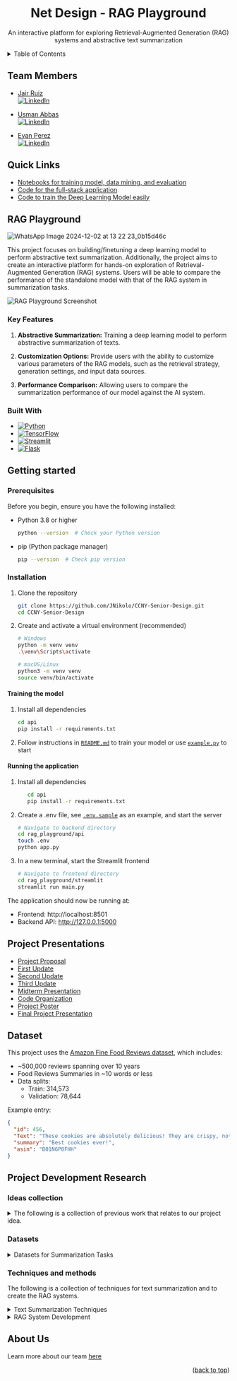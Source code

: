 <!-- Back to top link -->
<a name="readme-top"></a>


<!-- PROJECT LOGO -->
<div align="center">
<h1 align="center">Net Design - RAG Playground</h1>

  <p align="center">
    An interactive platform for exploring Retrieval-Augmented Generation (RAG) systems and abstractive text summarization
  </p>
</div>

<!-- TABLE OF CONTENTS -->
<details>
  <summary>Table of Contents</summary>
  <ol>
    <li><a href="#team-members">Team Members</a></li>
    <li><a href="#quick-links">Quick Links</a></li>
    <li>
      <a href="#rag-playground">RAG Playground</a>
      <ul>
        <li><a href="#key-features">Key Features</a></li>
      </ul>
    </li>
    <li><a href="#project-presentations">Project Presentations</a></li>
    <li><a href="#dataset">Dataset</a></li>
    <li>
      <a href="#getting-started">Getting Started</a>
      <ul>
        <li><a href="#prerequisites">Prerequisites</a></li>
        <li><a href="#installation">Installation</a></li>
      </ul>
    </li>
    <li><a href="#project-development-research">Project Development Research</a></li>
    <li><a href="#about-us">About Us</a></li>
  </ol>
</details>

## Team Members
- [Jair Ruiz](https://github.com/JNikolo)  
  [![LinkedIn](https://img.shields.io/badge/-LinkedIn-black.svg?style=for-the-badge&logo=linkedin&colorB=555)](https://linkedin.com/in/jair-ruiz)

- [Usman Abbas](https://github.com/uscod)  
  [![LinkedIn](https://img.shields.io/badge/-LinkedIn-black.svg?style=for-the-badge&logo=linkedin&colorB=555)](https://www.linkedin.com/in/usman-abbas-4b7770317/)

- [Evan Perez](https://github.com/evanperez444)  
  [![LinkedIn](https://img.shields.io/badge/-LinkedIn-black.svg?style=for-the-badge&logo=linkedin&colorB=555)](https://www.linkedin.com/in/perezevan/)

## Quick Links
- [Notebooks for training model, data mining, and evaluation](Notebooks/)
- [Code for the full-stack application](RAG_Playground/)
- [Code to train the Deep Learning Model easily](api/)

## RAG Playground
![WhatsApp Image 2024-12-02 at 13 22 23_0b15d46c](https://github.com/user-attachments/assets/37cec930-a51e-44bd-bb29-dea78678f907)

This project focuses on building/finetuning a deep learning model to perform abstractive text summarization. Additionally, the project aims to create an interactive platform for hands-on exploration of Retrieval-Augmented Generation (RAG) systems. Users will be able to compare the performance of the standalone model with that of the RAG system in summarization tasks.

![RAG Playground Screenshot](https://github.com/JNikolo/CCNY-Senior-Design/assets/125705821/6c4abf42-2fba-4084-a32c-974465161a3d)

### Key Features
1. **Abstractive Summarization:** Training a deep learning model to perform abstractive summarization of texts.

2. **Customization Options:** Provide users with the ability to customize various parameters of the RAG models, such as the retrieval strategy, generation settings, and input data sources.

3. **Performance Comparison:** Allowing users to compare the summarization performance of our model against the AI system.

### Built With

* [![Python][Python.org]][Python-url]
* [![TensorFlow][TensorFlow.org]][TensorFlow-url]
* [![Streamlit][Streamlit.app]][Streamlit-url]
* [![Flask][Flask.com]][Flask-url]

## Getting started
### Prerequisites

Before you begin, ensure you have the following installed:
* Python 3.8 or higher
  ```sh
  python --version  # Check your Python version
  ```

* pip (Python package manager)
  ```sh
  pip --version  # Check pip version
  ```

### Installation

1. Clone the repository
   ```sh
   git clone https://github.com/JNikolo/CCNY-Senior-Design.git
   cd CCNY-Senior-Design
   ```

2. Create and activate a virtual environment (recommended)
   ```sh
   # Windows
   python -m venv venv
   .\venv\Scripts\activate

   # macOS/Linux
   python3 -m venv venv
   source venv/bin/activate
   ```
#### Training the model
   1. Install all dependencies
      ```sh
      cd api
      pip install -r requirements.txt
      ```
   2. Follow instructions in [`README.md`](/api/README.md) to train your model or use [`example.py`](/api/example.py) to start

#### Running the application
   1. Install all dependencies
      ```sh
         cd api
         pip install -r requirements.txt
      ```
   2. Create a .env file, see [`.env.sample`](/RAG_Playground/api/.env.sample) as an example, and start the server
      ```sh
      # Navigate to backend directory
      cd rag_playground/api
      touch .env
      python app.py
      ```

   3. In a new terminal, start the Streamlit frontend
      ```sh
      # Navigate to frontend directory
      cd rag_playground/streamlit
      streamlit run main.py
      ```

The application should now be running at:
- Frontend: http://localhost:8501
- Backend API: http://127.0.0.1:5000

## Project Presentations
- [Project Proposal](https://docs.google.com/presentation/d/1FeWjZ08U_bxXY8HETvEQ2Stk9Us1oO6mexBh0WYTLHo/edit?usp=sharing)
- [First Update](https://docs.google.com/presentation/d/1zdITAq-Jup3Cn-_ZQrCusIorHMXZGKbc2iP00UaLSrc/edit?usp=sharing)
- [Second Update](https://docs.google.com/presentation/d/1NVGF9PX7dp-oi380DOlgTdgCqsds3E0KZhDJIq4OuNU/edit?usp=sharing)
- [Third Update](https://docs.google.com/presentation/d/1DOyjDkYukcNkbUq47O0cVic0O2sxrRK_Cjq6lpjPpFQ/edit?usp=sharing)
- [Midterm Presentation](https://docs.google.com/presentation/d/1ieUe0iN5Ay0Ja77RSPIDyiXBMAPUYFfZ0d9_BM9R40k/edit?usp=sharing)
- [Code Organization](https://docs.google.com/presentation/d/1SSujFJub1Fq22ds0xiPLN-ORdPxhlYHpzAVCumiEA20/edit?usp=sharing)
- [Project Poster](https://docs.google.com/presentation/d/1rAOGZ5JD9jo_wqC32g5U0crWHvT0b_cgT7wWeayUvbc/edit?usp=sharing)
- [Final Project Presentation](https://docs.google.com/presentation/d/1Bt1WlfJEjnX0RuZc9flhsH_Rc4YFNu_zAqJ24SBATzk/edit?usp=sharing)


## Dataset
This project uses the [Amazon Fine Food Reviews dataset](https://www.kaggle.com/datasets/snap/amazon-fine-food-reviews), which includes:
- ~500,000 reviews spanning over 10 years
- Food Reviews Summaries in ~10 words or less
- Data splits:
  - Train: 314,573
  - Validation: 78,644

Example entry:
```json
{
  "id": 456,
  "Text": "These cookies are absolutely delicious! They are crispy, not too sweet, and have a nice buttery flavor. I can't stop eating them. Will definitely buy again!",
  "summary": "Best cookies ever!",
  "asin": "B01N6P0FHH"
}
```
## Project Development Research
### Ideas collection
<details>
<summary>The following is a collection of previous work that relates to our project idea.</summary>

| Ideas | Overview | Components/Techniques | Technology/Libraries/Tools | Notes |
|-------|---------|-------|---------|---------|
| [fastRAG](https://github.com/IntelLabs/fastRAG) | FastRAG is a research framework developed by Intel Labs, designed for creating efficient and optimized retrieval-augmented generative (RAG) pipelines. <details><summary>**Read more**</summary>It includes LLM backends like Intel Gaudi Accelerators, ONNX Runtime, and Llama-CPP for running RAG pipelines efficiently, along with RAG-efficient components like Colbert for token-based late interaction, Fusion-in-Decoder (FiD) for generative multi-document encoding and decoding, and REPLUG for improved multi-document decoding.</details> | <details><summary>**Explore the components**</summary> <ul> <li><details><summary><b>REPLUG (Retrieve and Plug):</b></summary><ul><li>Retrieval-augmented LM method.</li><li>Documents are retrieved and plugged into the input using ensembling.</li><li>Works with any LM without fine-tuning.</li><li>Enables processing a larger number of retrieved documents without limiting to the LM context window.</li></ul> </details></li> ... | <details> <summary>**Explore key libraries**</summary><ul><li>farm-haystack</li><li>transformers</li><li>datasets</li>...</ul></details> | Useful project to have an idea how to build different types of RAG pipelines. Most likely not to be too much referenced, since it does not align too much with our idea.
| [Haystack](https://github.com/deepset-ai/haystack) | The goal of the LLM orchestration framework Haystack by deepset.ai is to create LLM applications that are adaptable and ready for production. <details><summary>**Read more**</summary>It facilitates the creation of pipelines for data interaction by joining different parts, such as file converters, vector databases, and models...</details> | <details><summary>**Explore the components**</summary><ul><li><details><summary>**Components**</summary><ul><li><b>Generators:</b> Responsible for generating text responses...</li><li><b>Retrievers:</b> Select documents matching user queries...</li></ul></details></li>... | <details><summary>**Explore key libraries**</summary> <ul><li>Hatchling (build system)</li><li>Pandas</li>...</ul></details>| This project is interesting to look at because it expands in the creation of AI tools. This will give us an idea on how we can create a powerful interface for users to create their RAG pipelines since Haystack is a fully functional framework. |
| [RAGs](https://github.com/run-llama/rags) | RAGs is a Streamlit app inspired by OpenAI's GPTs, allowing users to create a RAG pipeline using natural language. <details><summary>**Read more**</summary>Users can describe their task and specify parameters such as the number of documents to retrieve...</details> | <details><summary>**Explore the components**</summary> <ul><li><details><summary>Home Page</summary>This is the section where you build a RAG pipeline...</details></li>...</ul></details> | ... | ...
</details>

### Datasets
<details><summary>Datasets for Summarization Tasks</summary>

| **Datasets** | **Overview** | **Size** | **Structure** | **Domain** | **To be used** | **Notes** | 
|--------------|--------------|----------|---------------|------------|----------------|-----------|
| [WikiHow-Dataset](https://github.com/mahnazkoupaee/WikiHow-Dataset/tree/master) | This is a large-scale summarization dataset consisting of diverse articles from the WikiHow knowledge base. | +200K pairs of articles and summaries | The dataset is presented in a .csv file format and the columns are Title, Headline, and Text. <details><summary>**Read more**</summary><ul><li><b>Title:</b> The title of the article as it appears on the WikiHow knowledge base.</li><li><b>Headline:</b> The concatenation of all the bold lines (the summary sentences) of all the paragraphs to serve as the reference summary.</li><li><b>Text:</b> The concatenation of all paragraphs (except the bold lines) to generate the article to be summarized.</li></ul></details> | Knowledge Base | ✅ | The dataset needs to be processed using the script provided in the source repo. It will download all the summaries and articles for each of the titles. |
| [Scientific Papers Dataset](https://huggingface.co/datasets/armanc/scientific_papers)  | This large dataset contains two sets of long and structured documents. The datasets are obtained from ArXiv and PubMed OpenAccess repositories. | The ArXiv and PubMed datasets have +200K and +100k rows respectively. <details><summary>**Read more**</summary><ul><li><b>arXiv:</b><ul><li><b>Train:</b> 203,037</li><li><b>Validation:</b> 6,436</li><li><b>Test:</b> 6,440</li></ul></li><li><b>PubMed:</b><ul><li><b>Train:</b> 119,924</li><li><b>Validation:</b> 6,633</li><li><b>Test:</b> 6,658</li></ul></li></ul> | Both datasets have the columns: article, abstract, section_names; all the features are string.<details><summary>**Read more**</summary><ul><li><b>Article:</b> The body of the document, paragraphs separated by "/n".</li><li><b>Abstract:</b> The abstract of the document, paragraphs separated by "/n".</li><li><b>Section Names:</b> Titles of sections, separated by "/n".</li></ul></details> | Academic Paper | ✅ | In these datasets, the abstract is used as the summary. |
| [CNN/Daily Mail Dataset](https://www.kaggle.com/datasets/gowrishankarp/newspaper-text-summarization-cnn-dailymail) | The CNN / DailyMail Dataset is an English-language dataset containing just over 300k unique news articles as written by journalists at CNN and the Daily Mail. | This dataset contains +300k rows. <details><summary>**Read more**</summary><ul><li><b>Dataset Split:</b><ul><li><b>Train:</b> 287,113 instances</li><li><b>Validation:</b> 13,368 instances</li><li><b>Test:</b> 11,490 instances</li></ul></li></ul></details> | The dataset contains the columns: id, article and highlights. All of them are strings.<details><summary>**Read more**</summary><ul><li><b>ID:</b> A string containing the hexadecimal formatted SHA1 hash of the URL where the story was retrieved from</li><li><b>Article:</b> A string containing the body of the news article</li><li><b>Highlights:</b> A string containing the highlight of the article as written by the article author</li></ul></details> | News | ✅ | In the dataset, the highlights field is used as the summary of the text to perform evaluation. |

</details>


### Techniques and methods
The following is a collection of techniques for text summarization and to create the RAG systems.

<details>
  <summary>Text Summarization Techniques</summary>
  <table border="1">
    <thead>
      <tr>
        <th>Technique</th>
        <th>Overview</th>
        <th>Key Features</th>
        <th>Pros/Cons</th>
        <th>Use-cases</th>
        <th>When is needed?</th>
        <th>Notes</th>
      </tr>
    </thead>
    <tbody>
      <tr>
        <td><a href="https://aclanthology.org/2021.naacl-main.380.pdf">Graph-enhanced Multi-Document Summarization (MDS)</a></td>
        <td>An efficient graph-enhanced approach to multi-document summarization using an encoder-decoder Transformer model.</td>
        <td>
          <details>
            <summary>**Explore key features**</summary>
            <ul>
              <li>Incorporates an efficient encoding mechanism that avoids quadratic memory growth.</li>
              <li>Utilizes graph representations derived from multi-document clusters.</li>
              <li>Pre-trained on very large text data.</li>
            </ul>
          </details>
        </td>
        <td>
          <details>
            <summary>**Explore pros/cons**</summary>
            <p>Pros: Scales to large input documents, improves summary abstraction, and is more informative and factually consistent. Cons: Requires additional processing for graph representations.</p>
          </details>
        </td>
        <td>
          <details>
            <summary>**Explore use**</summary>
            <ul>
              <li>Summarizing news clusters.</li>
              <li>Any task involving summarization of large multi-document datasets.</li>
            </ul>
          </details>
        </td>
        <td>When dealing with large multi-document clusters and when factual consistency and informativeness are critical.</td>
        <td>The approach leads to significant improvements on the Multi-News dataset and shows transfer improvements on the DUC-2004 dataset. Provides a 1.8 ROUGE score improvement over previous work.</td>
      </tr>
      <tr>
        <td><a href="https://direct.mit.edu/coli/article/48/2/279/109901/Domain-Adaptation-with-Pre-trained-Transformers">Query-Focused Text Summarization (QFTS)</a></td>
        <td>Generates summaries of text documents based on a given query using transformer models.</td>
        <td>
          <details>
            <summary>**Explore key features**</summary>
            <ul>
              <li>Utilizes pre-trained transformer models.</li>
              <li>Applies domain adaptation techniques including transfer learning, weakly supervised learning, and distant supervision.</li>
            </ul>
          </details>
        </td>
        <td>
          <details>
            <summary>**Explore pros/cons**</summary>
            <p>Pros: Effective in generating abstractive summaries, sets new state-of-the-art results, versatile across single and multi-document scenarios. Cons: Lack of large labeled data for training, complexity in implementing domain adaptation techniques.</p>
          </details>
        </td>
        <td>
          <details>
            <summary>**Explore use**</summary>
            <ul>
              <li>Query-focused summarization for both single and multi-document scenarios.</li>
              <li>Tasks requiring summaries tailored to specific queries.</li>
            </ul>
          </details>
        </td>
        <td>When the goal is to generate summaries relevant to specific queries, especially in domains with limited labeled data.</td>
        <td>Extensive experiments on six datasets demonstrate the effectiveness of the approach, achieving new state-of-the-art results across various evaluation metrics.</td>
      </tr>
      <tr>
        <td><a href="https://aclanthology.org/2021.eacl-main.154.pdf">Hierarchical Propagation Layer for Transformer Models</a></td>
        <td>A novel layer designed to enhance transformer-based architectures for reasoning with long documents.</td>
        <td>
          <details>
            <summary>**Explore key features**</summary>
            <ul>
              <li>Divides input into multiple blocks.</li>
              <li>Independently processes each block with scaled dot-attentions.</li>
              <li>Combines information between successive layers.</li>
            </ul>
          </details>
        </td>
        <td>
          <details>
            <summary>**Explore pros/cons**</summary>
            <p>Pros: Effective for long document summarization, achieves state-of-the-art results. Cons: Complexity in implementation, potentially higher computational resources needed.</p>
          </details>
        </td>
        <td>
          <details>
            <summary>**Explore use**</summary>
            <ul>
              <li>Extractive summarization of long scientific papers.</li>
              <li>Extractive summarization of long news articles.</li>
            </ul>
          </details>
        </td>
        <td>When dealing with tasks that require understanding and summarizing long documents, especially in research and media domains.</td>
        <td>This technique provides a hierarchical approach that improves over standard transformers, particularly useful for tasks requiring processing of extensive text. Validated on three corpora, demonstrating superior performance for long documents and competitive results for shorter ones.</td>
      </tr>
      <!-- Add more rows here for other techniques -->
    </tbody>
  </table>
</details>


<details>
  <summary>RAG System Development</summary>
  <table>
    <thead>
      <tr>
        <th>Technique</th>
        <th>Overview</th>
        <th>Pros/Cons</th>
        <th>Use-cases</th>
        <th>Tools/Software</th>
        <th>To be used</th>
        <th>Notes</th>
      </tr>
    </thead>
    <tbody>
      <tr>
        <td><a href="https://www.linkedin.com/pulse/building-ai-chatbot-rag-langchain-streamlit-sachin-samuel-n9tef/">Building an AI Chatbot with RAG, Langchain, and Streamlit</a></td>
        <td>This technique presents a way to integrate a robust LLM framework like Langchain, and a friendly front-end framework like Streamlit to showcase RAG capabilities.</td>
        <td>
          <details>
            <summary>Explore pros/cons</summary>
            <b>Pros:</b>
            <ul>
              <li>Integration of Robust Framework: The technique integrates Langchain, a robust Large Language Model (LLM) framework, providing powerful language processing capabilities.</li>
              <li>User-Friendly Front-End: Streamlit, a friendly front-end framework, is used to create an intuitive and interactive interface for showcasing RAG capabilities.</li>
            </ul>
            <b>Cons:</b>
            <ul>
              <li>Technical Complexity: Implementing an AI chatbot with RAG, Langchain, and Streamlit may require a certain level of technical expertise, especially in setting up and configuring the components.</li>
              <li>Resource Intensive: Running an AI chatbot with these frameworks may be resource-intensive, requiring sufficient computational resources and infrastructure.</li>
            </ul>
          </details>
        </td>
        <td>
          <details>
            <summary>Explore use-cases</summary>
            <ul>
              <li>Customer Service: The AI chatbot can be deployed for customer service applications, providing automated responses to customer inquiries and support requests.</li>
              <li>Information Retrieval: Users can interact with the chatbot to retrieve information on various topics, leveraging the language processing capabilities of Langchain and the interactive interface of Streamlit.</li>
              <li>Educational Tools: The chatbot can serve as an educational tool, assisting users with learning and understanding concepts in natural language processing and AI.</li>
            </ul>
          </details>
        </td>
        <td>
          <ul>
            <li>Streamlit</li>
            <li>Langchain</li>
          </ul>
        </td>
        <td>✅</td>
        <td>Optimum technique to showcase our project to the world. Streamlit is easy to use, and Langchain is a very powerful framework.</td>
      </tr>
      <tr>
        <td><a href="https://ijisae.org/index.php/IJISAE/article/view/4500/3160">Abstractive Long Text Summarization using Large Language Models</a></td>
        <td>A novel approach for addressing the challenge of retaining context over extensive texts or multiple documents using Large Language Models (LLMs). The methodology focuses on improving summarization and question answering tasks by preventing LLM overload with unrelated, repetitive, or redundant data.</td>
        <td>
          <details>
            <summary>Explore pros/cons</summary>
            <b>Pros:</b>
            <ul>
              <li>Enhances summarization and question answering by retaining relevant context.</li>
              <li>Saves time and resources by avoiding processing of unrelated or redundant data.</li>
              <li>Improves overall performance and efficiency of LLMs.</li>
            </ul>
            <b>Cons:</b>
            <ul>
              <li>Implementation complexity may vary based on LLM architecture and task requirements.</li>
            </ul>
          </details>
        </td>
        <td>
          <details>
            <summary>Explore use-cases</summary>
            <ul>
              <li>Large-scale document summarization.</li>
              <li>Question answering systems for extensive texts or multiple documents.</li>
            </ul>
          </details>
        </td>
        <td>
          <ul>
            <li>Large Language Models (LLMs)</li>
            <li>Summarization and Question Answering frameworks</li>
          </ul>
        </td>
        <td>✅</td>
        <td>The proposed approach aims to optimize LLMs for better context retention, leading to more effective summaries and answers, thus enhancing overall system performance and efficiency.</td>
      </tr>
      <tr>
        <td><a href="https://arxiv.org/pdf/2403.15729">Retrieval Augmented Generation (RAG)-based Summarization AI for EIC</a></td>
        <td>A two-step approach involving a Retrieval Augmented Generation (RAG)-based Summarization AI for Electron Ion Collider (EIC) community. The AI-Agent condenses information and references relevant responses, offering substantial advantages for collaborators.</td>
        <td>
          <details>
            <summary>Explore pros/cons</summary>
            <b>Pros:</b>
            <ul>
              <li>Condenses vast and complex information into concise summaries.</li>
              <li>Effectively references relevant responses, enhancing collaboration.</li>
              <li>Utilizes RAG assessments (RAGAs) scoring mechanisms for evaluation.</li>
            </ul>
            <b>Cons:</b>
            <ul>
              <li>Complexity in development and integration.</li>
              <li>Potential challenges in ensuring accuracy and relevance of generated summaries.</li>
            </ul>
          </details>
        </td>
        <td>
          <details>
            <summary>Explore use-cases</summary>
            <ul>
              <li>Accessing and utilizing large-scale experiment information.</li>
              <li>Collaborative research in the Electron Ion Collider (EIC) community.</li>
            </ul>
          </details>
        </td>
        <td>
          <ul>
            <li>Large Language Models (LLMs)</li>
            <li>LangChain for workflow foundation</li>
            <li>Web application for demonstration</li>
          </ul>
        </td>
        <td>✅</td>
        <td>Integrates retrieval augmented generation techniques with Large Language Models (LLMs) to summarize and reference relevant responses, facilitating access to complex experiment information and promoting collaborative research.</td>
      </tr>
      <tr>
        <td><a href="https://arxiv.org/pdf/2404.16130">Graph RAG Approach for Question Answering</a></td>
        <td>A method combining retrieval-augmented generation (RAG) and query-focused summarization (QFS) for question answering over private text corpora. Utilizes large language models (LLMs) to build a graph-based text index and pre-generate community summaries for closely-related entities, leading to improved scalability and performance compared to traditional RAG and QFS methods.</td>
        <td>
          <details>
            <summary>Explore pros/cons</summary>
            <b>Pros:</b>
            <ul>
              <li>Scales with the generality of user questions and the quantity of source text.</li>
              <li>Improves comprehensiveness and diversity of generated answers.</li>
              <li>Provides a solution for global sensemaking questions over large datasets.</li>
            </ul>
            <b>Cons:</b>
            <ul>
              <li>Complexity in implementation and integration.</li>
              <li>Requires significant computational resources for large-scale text indexing.</li>
            </ul>
          </details>
        </td>
        <td>
          <details>
            <summary>Explore use-cases</summary>
            <ul>
              <li>Question answering over private text corpora.</li>
              <li>Sensemaking tasks over large datasets.</li>
            </ul>
          </details>
        </td>
        <td>
          <ul>
            <li>Large Language Models (LLMs)</li>
            <li>Python-based implementation forthcoming at <a href="https://github.com/GraphRAG">Graph RAG GitHub</a></li>
          </ul>
        </td>
        <td>✅</td>
        <td>Combines RAG and QFS methods to improve question answering over private text corpora. Provides scalability and performance improvements over traditional approaches, demonstrated through substantial improvements in answer comprehensiveness and diversity.</td>
      </tr>
    </tbody>
  </table>
</details>

## About Us
Learn more about our team [here](https://docs.google.com/presentation/d/1SBlGVdz81NUZDpsXQ5xZXaC7oOi-OAkKURFXmy4CcT8/edit?usp=sharing)

<p align="right">(<a href="#readme-top">back to top</a>)</p>

<!-- MARKDOWN LINKS & IMAGES -->
[contributors-shield]: https://img.shields.io/github/contributors/JNikolo/CCNY-Senior-Design.svg?style=for-the-badge
[contributors-url]: https://github.com/JNikolo/CCNY-Senior-Design/graphs/contributors
[license-url]: https://github.com/JNikolo/CCNY-Senior-Design/blob/master/LICENSE.txt
[linkedin-shield]: https://img.shields.io/badge/-LinkedIn-black.svg?style=for-the-badge&logo=linkedin&colorB=555
[linkedin-url]: https://linkedin.com/in/linkedin_username
[Python.org]: https://img.shields.io/badge/Python-3776AB?style=for-the-badge&logo=python&logoColor=white
[Python-url]: https://python.org/
[TensorFlow.org]: https://img.shields.io/badge/TensorFlow-FF6F00?style=for-the-badge&logo=tensorflow&logoColor=white
[TensorFlow-url]: https://tensorflow.org/
[Streamlit.app]: https://img.shields.io/badge/Streamlit-FF4B4B?style=for-the-badge&logo=streamlit&logoColor=white
[Streamlit-url]: https://streamlit.io/
[Flask.com]: https://img.shields.io/badge/Flask-000000?style=for-the-badge&logo=flask&logoColor=white
[Flask-url]: https://flask.palletsprojects.com/

